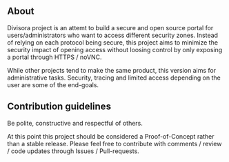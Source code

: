 ## About

Divisora project is an attemt to build a secure and open source portal for users/administrators who want to access different security zones. Instead of relying on each protocol being secure, this project aims to minimize the security impact of opening access without loosing control by only exposing a portal through HTTPS / noVNC.

While other projects tend to make the same product, this version aims for administrative tasks. Security, tracing and limited access depending on the user are some of the end-goals.

## Contribution guidelines

Be polite, constructive and respectful of others.

At this point this project should be considered a Proof-of-Concept rather than a stable release. Please feel free to contribute with comments / review / code updates through Issues / Pull-requests.